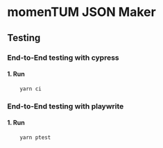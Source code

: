 # momenTUM JSON Maker

## Testing

### End-to-End testing with cypress

#### 1. Run
        yarn ci

### End-to-End testing with playwrite

#### 1. Run
        yarn ptest
